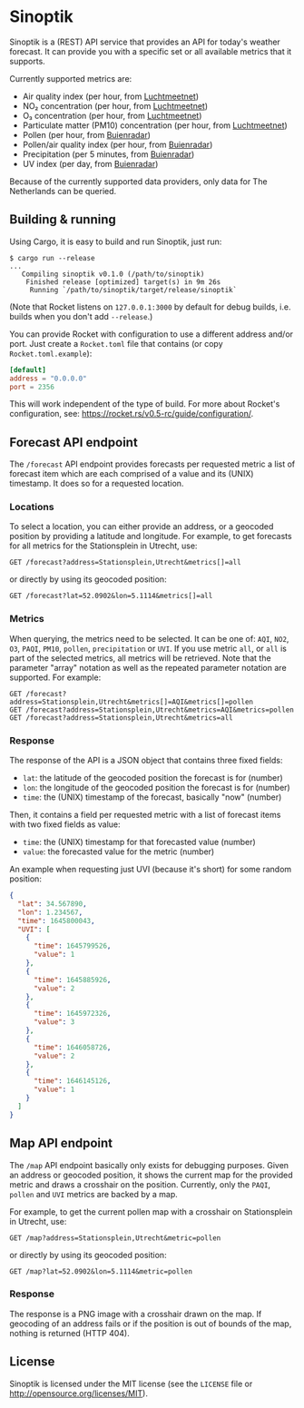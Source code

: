 # Sinoptik

Sinoptik is a (REST) API service that provides an API for today's weather
forecast.  It can provide you with a specific set or all available metrics
that it supports.

Currently supported metrics are:

* Air quality index (per hour, from [Luchtmeetnet])
* NO₂ concentration (per hour, from [Luchtmeetnet])
* O₃ concentration (per hour, from [Luchtmeetnet])
* Particulate matter (PM10) concentration (per hour, from [Luchtmeetnet])
* Pollen (per hour, from [Buienradar])
* Pollen/air quality index (per hour, from [Buienradar])
* Precipitation (per 5 minutes, from [Buienradar])
* UV index (per day, from [Buienradar])

[Buienradar]: https://buienradar.nl
[Luchtmeetnet]: https://luchtmeetnet.nl

Because of the currently supported data providers, only data for
The Netherlands can be queried.

## Building & running

Using Cargo, it is easy to build and run Sinoptik, just run:

```shell
$ cargo run --release
...
   Compiling sinoptik v0.1.0 (/path/to/sinoptik)
    Finished release [optimized] target(s) in 9m 26s
     Running `/path/to/sinoptik/target/release/sinoptik`
```

(Note that Rocket listens on `127.0.0.1:3000` by default for debug builds, i.e.
builds when you don't add `--release`.)

You can provide Rocket with configuration to use a different address and/or port.
Just create a `Rocket.toml` file that contains (or copy `Rocket.toml.example`):

```toml
[default]
address = "0.0.0.0"
port = 2356
```

This will work independent of the type of build. For more about Rocket's
configuration, see: <https://rocket.rs/v0.5-rc/guide/configuration/>.

## Forecast API endpoint

The `/forecast` API endpoint provides forecasts per requested metric a list of
forecast item which are each comprised of a value and its (UNIX) timestamp. It
does so for a requested location.

### Locations

To select a location, you can either provide an address, or a geocoded position
by providing a latitude and longitude.
For example, to get forecasts for all metrics for the Stationsplein in Utrecht,
use:

```http
GET /forecast?address=Stationsplein,Utrecht&metrics[]=all
```

or directly by using its geocoded position:


```http
GET /forecast?lat=52.0902&lon=5.1114&metrics[]=all
```

### Metrics

When querying, the metrics need to be selected. It can be one of: `AQI`, `NO2`,
`O3`, `PAQI`, `PM10`, `pollen`, `precipitation` or `UVI`. If you use metric `all`, or
`all` is part of the selected metrics, all metrics will be retrieved.
Note that the parameter "array" notation as well as the repeated parameter
notation are supported. For example:

```http
GET /forecast?address=Stationsplein,Utrecht&metrics[]=AQI&metrics[]=pollen
GET /forecast?address=Stationsplein,Utrecht&metrics=AQI&metrics=pollen
GET /forecast?address=Stationsplein,Utrecht&metrics=all
```

### Response

The response of the API is a JSON object that contains three fixed fields:

* `lat`: the latitude of the geocoded position the forecast is for (number)
* `lon`: the longitude of the geocoded position the forecast is for (number)
* `time`: the (UNIX) timestamp of the forecast, basically "now" (number)

Then, it contains a field per requested metric with a list of forecast items
with two fixed fields as value:

* `time`: the (UNIX) timestamp for that forecasted value (number)
* `value`: the forecasted value for the metric (number)

An example when requesting just UVI (because it's short) for some random
position:

```json
{
  "lat": 34.567890,
  "lon": 1.234567,
  "time": 1645800043,
  "UVI": [
    {
      "time": 1645799526,
      "value": 1
    },
    {
      "time": 1645885926,
      "value": 2
    },
    {
      "time": 1645972326,
      "value": 3
    },
    {
      "time": 1646058726,
      "value": 2
    },
    {
      "time": 1646145126,
      "value": 1
    }
  ]
}
```

## Map API endpoint

The `/map` API endpoint basically only exists for debugging purposes. Given an
address or geocoded position, it shows the current map for the provided metric
and draws a crosshair on the position.
Currently, only the `PAQI`, `pollen` and `UVI` metrics are backed by a map.

For example, to get the current pollen map with a crosshair on Stationsplein in
Utrecht, use:

```http
GET /map?address=Stationsplein,Utrecht&metric=pollen
```

or directly by using its geocoded position:

```http
GET /map?lat=52.0902&lon=5.1114&metric=pollen
```

### Response

The response is a PNG image with a crosshair drawn on the map. If geocoding of
an address fails or if the position is out of bounds of the map, nothing is
returned (HTTP 404).

## License

Sinoptik is licensed under the MIT license (see the `LICENSE` file or
<http://opensource.org/licenses/MIT>).
